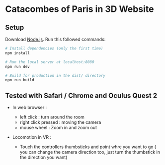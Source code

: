 # Catacombes of Paris in 3D Website 

## Setup
Download [Node.js](https://nodejs.org/en/download/).
Run this followed commands:

``` bash
# Install dependencies (only the first time)
npm install

# Run the local server at localhost:8080
npm run dev

# Build for production in the dist/ directory
npm run build
```

## Tested with Safari / Chrome and Oculus Quest 2

- In web browser : 
    - left click : turn around the room
    - right click pressed : moving the camera 
    - mouse wheel : Zoom in and zoom out


- Locomotion in VR : 
    - Touch the controllers thumbsticks and point whre you want to go ( you can change the camera direction too, just turn the thumbstick in the direction you want)




